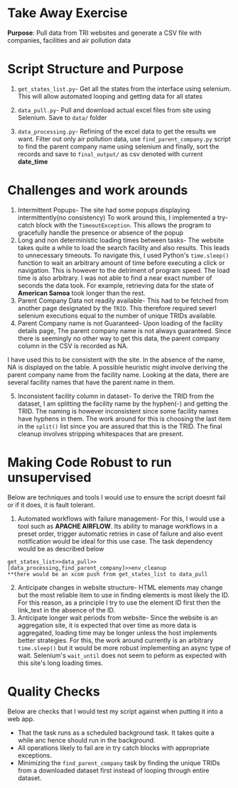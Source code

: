 # Take Away Exercise
**Purpose**:
Pull data from TRI websites and generate a CSV file with companies, facilities and air pollution data
# Script Structure and Purpose
1. `get_states_list.py`- Get all the states from the interface using selenium. This will allow automated looping and getting data for all states

2. `data_pull.py`- Pull and download actual excel files from site using Selenium. Save to `data/` folder
3. `data_processing.py`- Refining of the excel data to get the results we want. Filter out only air pollution
data, use `find_parent_company.py` script to find the parent company name using selenium and finally, sort the records and save to `final_output/` as csv denoted with current **date_time**

# Challenges and work arounds
1. Intermittent Popups- The site had some popups displaying intermittently(no consistency) To work
around this, I implemented a try-catch block with the `TimeoutException`. This allows the program to gracefully handle the presence or absence of the popup
2. Long and non deterministic loading times between tasks- The website takes quite a while to load the
search facility and also results. This leads to unnecessary timeouts. To navigate this, I used Python's `time.sleep()` function to wait an arbitrary amount of time before executing a click or navigation. This is however to the detriment of program speed. The load time is also arbitrary. I was not able to find a near exact number of seconds the data took. For example, retrieving data for the state of **American Samoa** took longer than the rest.
3. Parent Company Data not readily available- This had to be fetched from another page designated by the `TRID`. This therefore required severl selenium executions equal to the number of unique TRIDs available.
4. Parent Company name is not Guaranteed- Upon loading of the facility details page, The parent company name is not always guaranteed. Since there is seemingly no other way to get this data, the parent company column in the CSV is recorded as NA. 

I have used this to be consistent with the site. In the absence of the name, NA is displayed on the table. A possible heuristic might involve deriving the parent company name from the facility name. Looking at the data, there are several facility names that have the parent name in them. 

5. Inconsistent facility column in dataset- To derive the TRID from the dataset, I am splitting the facility name by the hyphen(-) and getting the TRID. The naming is however inconsistent since some facility names have hyphens in them. The work around for this is choosing the last item in the `split()` list since you are assured that this is the TRID. The final cleanup involves stripping whitespaces that are present.

# Making Code Robust to run unsupervised

Below are techniques and tools I would use to ensure the script doesnt fail or if it does, 
it is fault tolerant.
1. Automated workflows with failure management- For this, I would use a tool such as **APACHE AIRFLOW**.
Its ability to manage workflows in a preset order, trigger automatic retries in case of failure and also event notification would be ideal for this use case.
The task dependency would be as described below
```
get_states_list>>data_pull>>[data_processing,find_parent_company]>>env_cleanup
**there would be an xcom push from get_states_list to data_pull
```

2. Anticipate changes in website structure- HTML elements may change but the most reliable item to use in finding elements is most likely the ID. For this reason, as a principle I try to use the element ID first then the link_text in the absence of the ID.
3. Anticipate longer wait periods from website- Since the website is an aggregation site, it is expected that over time as more data is aggregated, loading time may be longer unless the host implements better strategies. For this, the work around currently is an arbitrary `time.sleep()` but it would be more robust implementing an async type of wait. Selenium's `wait_until` does not seem to peform as expected with this site's long loading times.

# Quality Checks
Below are checks that I would test my script against when putting it into a web app.


- That the task runs as a scheduled background task. It takes quite a while anc hence should run in the background.
- All operations likely to fail are in try catch blocks with appropriate exceptions.
- Minimizing the `find_parent_company` task by finding the unique TRIDs from a downloaded dataset first instead of looping through entire dataset.